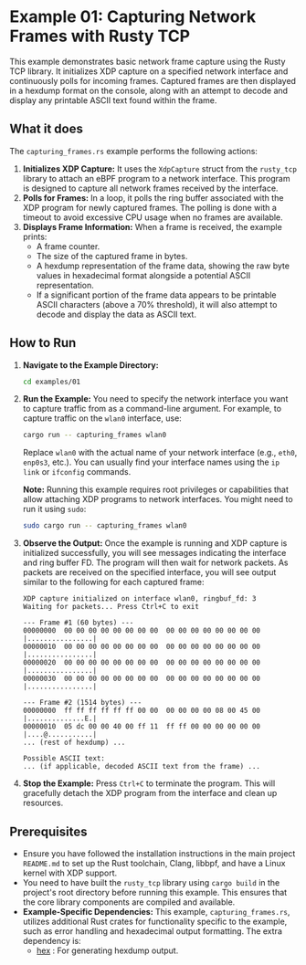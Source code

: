 # Example 01: Capturing Network Frames with Rusty TCP

This example demonstrates basic network frame capture using the Rusty TCP library. It initializes XDP capture on a specified network interface and continuously polls for incoming frames. Captured frames are then displayed in a hexdump format on the console, along with an attempt to decode and display any printable ASCII text found within the frame.

## What it does

The `capturing_frames.rs` example performs the following actions:

1.  **Initializes XDP Capture:** It uses the `XdpCapture` struct from the `rusty_tcp` library to attach an eBPF program to a network interface. This program is designed to capture all network frames received by the interface.
2.  **Polls for Frames:** In a loop, it polls the ring buffer associated with the XDP program for newly captured frames. The polling is done with a timeout to avoid excessive CPU usage when no frames are available.
3.  **Displays Frame Information:** When a frame is received, the example prints:
    *   A frame counter.
    *   The size of the captured frame in bytes.
    *   A hexdump representation of the frame data, showing the raw byte values in hexadecimal format alongside a potential ASCII representation.
    *   If a significant portion of the frame data appears to be printable ASCII characters (above a 70% threshold), it will also attempt to decode and display the data as ASCII text.

## How to Run

1.  **Navigate to the Example Directory:**
    ```bash
    cd examples/01
    ```

2.  **Run the Example:**
    You need to specify the network interface you want to capture traffic from as a command-line argument. For example, to capture traffic on the `wlan0` interface, use:
    ```bash
    cargo run -- capturing_frames wlan0
    ```
    Replace `wlan0` with the actual name of your network interface (e.g., `eth0`, `enp0s3`, etc.). You can usually find your interface names using the `ip link` or `ifconfig` commands.

    **Note:** Running this example requires root privileges or capabilities that allow attaching XDP programs to network interfaces. You might need to run it using `sudo`:
    ```bash
    sudo cargo run -- capturing_frames wlan0
    ```

3.  **Observe the Output:**
    Once the example is running and XDP capture is initialized successfully, you will see messages indicating the interface and ring buffer FD. The program will then wait for network packets. As packets are received on the specified interface, you will see output similar to the following for each captured frame:

    ```
    XDP capture initialized on interface wlan0, ringbuf_fd: 3
    Waiting for packets... Press Ctrl+C to exit

    --- Frame #1 (60 bytes) ---
    00000000  00 00 00 00 00 00 00 00  00 00 00 00 00 00 00 00  |................|
    00000010  00 00 00 00 00 00 00 00  00 00 00 00 00 00 00 00  |................|
    00000020  00 00 00 00 00 00 00 00  00 00 00 00 00 00 00 00  |................|
    00000030  00 00 00 00 00 00 00 00  00 00 00 00 00 00 00 00  |................|

    --- Frame #2 (1514 bytes) ---
    00000000  ff ff ff ff ff ff 00 00  00 00 00 00 08 00 45 00  |..............E.|
    00000010  05 dc 00 00 40 00 ff 11  ff ff 00 00 00 00 00 00  |....@...........|
    ... (rest of hexdump) ...

    Possible ASCII text:
    ... (if applicable, decoded ASCII text from the frame) ...
    ```

4.  **Stop the Example:**
    Press `Ctrl+C` to terminate the program. This will gracefully detach the XDP program from the interface and clean up resources.


## Prerequisites

*   Ensure you have followed the installation instructions in the main project `README.md` to set up the Rust toolchain, Clang, libbpf, and have a Linux kernel with XDP support.
*   You need to have built the `rusty_tcp` library using `cargo build` in the project's root directory before running this example. This ensures that the core library components are compiled and available.
*   **Example-Specific Dependencies:** This example, `capturing_frames.rs`, utilizes additional Rust crates for functionality specific to the example, such as error handling and hexadecimal output formatting. The extra dependency is:
    *   [hex](https://crates.io/crates/hex) : For generating hexdump output.


